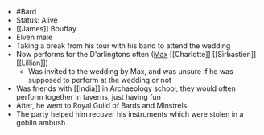 - #Bard
- Status: Alive
- [[James]] Bouffay  
- Elven male
- Taking a break from his tour with his band to attend the wedding
- Now performs for the D'arlingtons often ([Max](NPCs/Deceased/Max.md) [[Charlotte]] [[Sirbastien]] [[Lillian]])
	- Was invited to the wedding by Max, and was unsure if he was supposed to perform at the wedding or not
- Was friends with [[India]] in Archaeology school, they would often perform together in taverns, just having fun
- After, he went to Royal Guild of Bards and Minstrels
- The party helped him recover his instruments which were stolen in a goblin ambush